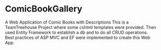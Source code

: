 # ComicBookGallery
A Web Application of Comic Books with Descriptions
This is a TeamTreehouse Project where some cshtml templates were provided. Then used Entity Framework to establish a db and to do all
CRUD operations. Best practices of ASP MVC and EF were implemented to create this Web App.
